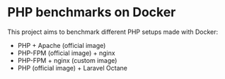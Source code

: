 # PHP benchmarks on Docker

This project aims to benchmark different PHP setups made with Docker:

- PHP + Apache (official image)
- PHP-FPM (official image) + nginx
- PHP-FPM + nginx (custom image)
- PHP (official image) + Laravel Octane

